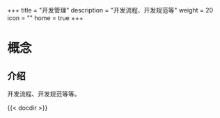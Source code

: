 +++
title = "开发管理"
description = "开发流程、开发规范等"
weight = 20
icon = ""
home = true
+++

# 概念

## 介绍
开发流程、开发规范等等。

{{< docdir >}}